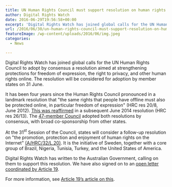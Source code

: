 ```yaml
---
title: UN Human Rights Council must support resolution on human rights on the internet
author: Digital Rights Watch
date: 2016-06-29T19:56:58+00:00
excerpt: 'Digital Rights Watch has joined global calls for the UN Human Rights Council to adopt by consensus a resolution aimed at strengthening protections for freedom of expression, the right to privacy, and other human rights online. '
url: /2016/06/30/un-human-rights-council-must-support-resolution-on-human-rights-on-the-internet/
featureImage: /wp-content/uploads/2016/06/img.jpeg
categories:
  - News

---
```

<p class="p1">
  Digital Rights Watch has joined global calls for the UN Human Rights Council to adopt by consensus a resolution aimed at strengthening protections for freedom of expression, the right to privacy, and other human rights online. The resolution will be considered for adoption by member states on 31 June.
</p>

<p class="p3">
  <span class="s1">It has been four years since the Human Rights Council pronounced in a landmark resolution that "the same rights that people have offline must also be protected online, in particular freedom of expression" (HRC res 20/8, June 2012). <a href="https://www.article19.org/resources.php/resource/37602/en/unhrc-rejects-attempts-to-dilute-internet-freedoms"><span class="s2">This was reaffirmed</span></a> in a subsequent June 2014 resolution (HRC res 26/13). The <span class="s2"><a href="http://www.ohchr.org/EN/HRBodies/HRC/Pages/MembersByGroup.aspx">47-member Council</a></span> adopted both resolutions by consensus, with broad co-sponsorship from other states. </span>
</p>

<p class="p3">
  <span class="s1">At the 31</span><span class="s3"><sup>st</sup></span><span class="s1"> Session of the Council, states will consider a follow-up resolution on "the promotion, protection and enjoyment of human rights on the Internet" <a href="https://www.article19.org/data/files/English_22.pdf">(A/HRC/32/L.20)</a>. It is the initiative of Sweden, together with a core group of Brazil, Nigeria, Tunisia, Turkey, and the United States of America. </span>
</p>

<p class="p3">
  Digital Rights Watch has written to the Australian Government, calling on them to support this resolution. We have also signed on to an <a href="/wp-content/uploads/2016/06/OPEN-LETTER-Support-resolution-on-the-promotion-protection-and-enjoyment-of-human-rights-on-the-internet-.pdf">open letter coordinated by Article 19</a>.
</p>

<p class="p3">
  For more information, see <a href="https://www.article19.org/resources.php/resource/38422/en/unhrc:-strong-resolution-must-be-adopted-on-human-rights-on-the-internet">Article 19&#8217;s article on this</a>.
</p>
